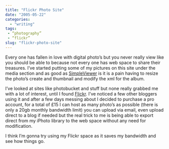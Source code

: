 ```yaml
---
title: "Flickr Photo Site"
date: "2005-05-22"
categories:
  - "writing"
tags:
 - “photography”
 - “flickr”
slug: "flickr-photo-site"
---
```


Every one has fallen in love with digital photo’s but you never really view like you should be able to because not every one has web space to share their treasures. I’ve started putting some of my pictures on this site under the media section and as good as [SimpleViewer](https://www.airtightinteractive.com/simpleviewer/) is it is a pain having to resize the photo’s create and thumbnail and modify the xml for the album.

I’ve looked at sites like photobucket and stuff but none really grabbed me with a lot of interest, until I found [Flickr](https://www.flickr.com). I’ve noticed a few other bloggers using it and after a few days messing about I decided to purchase a pro account, for a total of £15 I can host as many photo’s as possible (there is only a 20gb monthly bandwidth limit) you can upload via email, even upload direct to a blog if needed but the real trick to me is being able to export direct from my iPhoto library to the web space without any need for modification.

I think I’m gonna try using my Flickr space as it saves my bandwidth and see how things go.

